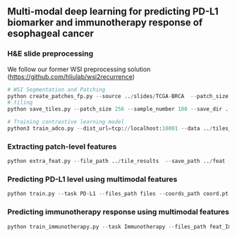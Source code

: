 ## Multi-modal deep learning for predicting PD-L1 biomarker and immunotherapy response of esophageal cancer


### H&E slide preprocessing
We follow our former WSI preprocessing solution (https://github.com/hliulab/wsi2recurrence)

```python
# WSI Segmentation and Patching
python create_patches_fp.py --source ../slides/TCGA-BRCA  --patch_size 256 --save_dir ../tile_results --patch --seg --tcga_flag
# tiling
python save_tiles.py --patch_size 256 --sample_number 100 --save_dir ../tiles_result

# Training contrastive learning model
python3 train_adco.py --dist_url=tcp://localhost:10001 --data ../tiles_result/tiles_20x --save_path ../MODELS_SAVE --model_path ../MODELS_SAVE
```

### Extracting patch-level features

```python
python extra_feat.py --file_path ../tile_results  --save_path ../feat -- --model_path ../MODELS_SAVE/adco_tcga.pth.tar
```

### Predicting PD-L1 level using multimodal features

```python
python train.py --task PD-L1 --files_path files --coords_path coord.pt --cli_and_rad_path features.xlsx --label_path labels.xlsx --save output
```

### Predicting immunotherapy response using multimodal features

```python
python train_immunotherapy.py --task Immunotherapy --files_path feat_Immunotherapy --coords_path yh.pth --cli_and_rad_path dataset/feature.xlsx --combined_path dataset/combined.xlsx --radiomics_before_path dataset/Immunotherapy_before_feature.xlsx --radiomics_after_path dataset/Immunotherapy_after_feature.xlsx --label_path Immunotherapy.xlsx --save save --model_path save/PD-L1_0.pth
```
